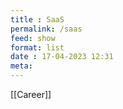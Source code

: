 ```yaml
---
title : SaaS
permalink: /saas
feed: show
format: list
date : 17-04-2023 12:31
meta: 
---
```


[[Career]]

